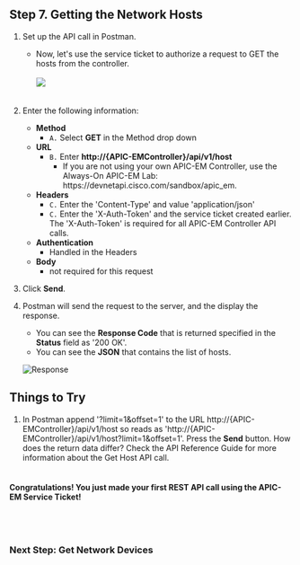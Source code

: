 ## Step 7. Getting the Network Hosts

1. Set up the API call in Postman.
	* Now, let's use the service ticket to authorize a request to GET the hosts from the controller.<br/><br/>
	![](/posts/files/coding-101-rest-basics-ga/assets/images/postman4.png)<br/><br/>

2. Enter the following information:
	* **Method**
		* `A.` Select **GET** in the Method drop down
	* **URL**
		* `B.` Enter **http://{APIC-EMController}/api/v1/host**
            * If you are not using your own APIC-EM Controller, use the Always-On APIC-EM Lab: https[]()://devnetapi.cisco.com/sandbox/apic_em.
	* **Headers**
		* `C.` Enter the 'Content-Type' and value 'application/json'
		* `C.` Enter the 'X-Auth-Token' and the service ticket created earlier. The 'X-Auth-Token' is required for all APIC-EM Controller API calls.
	* **Authentication**
		* Handled in the Headers
	* **Body**
	 	* not required for this request
3. Click **Send**.
4. Postman will send the request to the server, and the display the response.
	* You can see the **Response Code** that is returned specified in the **Status** field as '200 OK'.
	* You can see the **JSON** that contains the list of hosts.

    ![](/posts/files/coding-101-rest-basics-ga/assets/images/postman5.png "Response")

## Things to Try
1. In Postman append '?limit=1&offset=1' to the URL http://{APIC-EMController}/api/v1/host so reads as 'http://{APIC-EMController}/api/v1/host?limit=1&offset=1'.  Press the **Send** button. How does the return data differ?  Check the API Reference Guide for more information about the Get Host API call.
<br/><br/>

#### Congratulations! You just made your first REST API call using the APIC-EM Service Ticket!
<br/>
<br/>

### Next Step: Get Network Devices

